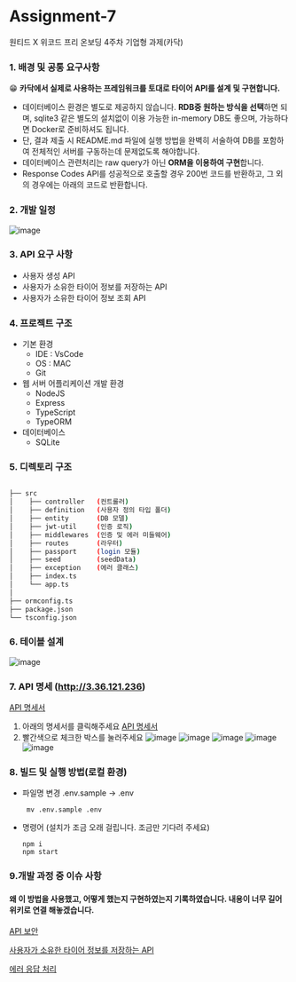 # Assignment-7
원티드 X 위코드 프리 온보딩 4주차 기업형 과제(카닥)
### 1. 배경 및 공통 요구사항

😁 **카닥에서 실제로 사용하는 프레임워크를 토대로 타이어 API를 설계 및 구현합니다.**
- 데이터베이스 환경은 별도로 제공하지 않습니다.
 **RDB중 원하는 방식을 선택**하면 되며, sqlite3 같은 별도의 설치없이 이용 가능한 in-memory DB도 좋으며, 가능하다면 Docker로 준비하셔도 됩니다.
- 단, 결과 제출 시 README.md 파일에 실행 방법을 완벽히 서술하여 DB를 포함하여 전체적인 서버를 구동하는데 문제없도록 해야합니다.
- 데이터베이스 관련처리는 raw query가 아닌 **ORM을 이용하여 구현**합니다.
- Response Codes API를 성공적으로 호출할 경우 200번 코드를 반환하고, 그 외의 경우에는 아래의 코드로 반환합니다.
### 2. 개발 일정
![image](https://user-images.githubusercontent.com/48669085/143784428-8b0ecb51-7816-4e53-85a8-31fa218a7a05.png)
### 3. API 요구 사항
- 사용자 생성 API
- 사용자가 소유한 타이어 정보를 저장하는 API
- 사용자가 소유한 타이어 정보 조회 API

### 4. 프로젝트 구조
- 기본 환경
  - IDE : VsCode 
  - OS : MAC
  - Git
- 웹 서버 어플리케이션 개발 환경
  - NodeJS
  - Express
  - TypeScript
  - TypeORM
- 데이터베이스
  - SQLite 
### 5. 디렉토리 구조

```bash

├── src
│    ├── controller   (컨트롤러)
│    ├── definition   (사용자 정의 타입 폴더)
│    ├── entity       (DB 모델)
│    ├── jwt-util     (인증 로직)
│    ├── middlewares  (인증 및 에러 미들웨어)
│    ├── routes       (라우터)
│    ├── passport     (login 모듈)
│    ├── seed         (seedData)
│    ├── exception    (에러 클래스)
│    ├── index.ts 
│    └── app.ts
│
├── ormconfig.ts
├── package.json 
└── tsconfig.json 

``` 

### 6. 테이블 설계
![image](https://user-images.githubusercontent.com/48669085/143784301-7fdac721-f036-40de-a2fb-e834a82ee672.png)

### 7. API 명세 (http://3.36.121.236)
[API 명세서](https://documenter.getpostman.com/view/10344809/UVJckGYG#4a31a672-6c1c-4480-9db5-454de9d8e37d)
1. 아래의 명세서를 클릭해주세요
[API 명세서](https://documenter.getpostman.com/view/10344809/UVJckGYG#4a31a672-6c1c-4480-9db5-454de9d8e37d)
2. 빨간색으로 체크한 박스를 눌러주세요
![image](https://user-images.githubusercontent.com/48669085/143788413-276f08d3-23bd-4128-acae-544ede7649c2.png)
![image](https://user-images.githubusercontent.com/48669085/143788574-322bdf28-9b40-473d-ac8c-6c3e68c5d1c4.png)
![image](https://user-images.githubusercontent.com/48669085/143788484-edd0a0e6-d771-4c82-853f-8be693d71ce9.png)
![image](https://user-images.githubusercontent.com/48669085/143788547-8e91fb6a-4fa6-4a6d-9fed-854929c995a3.png)
![image](https://user-images.githubusercontent.com/48669085/143788550-42607d12-6a5f-4cde-befe-5bff9b341c29.png)



### 8.  빌드 및 실행 방법(로컬 환경)
- 파일명 변경 .env.sample ->  .env 
   ```
    mv .env.sample .env
   ```

- 명령어  (설치가 조금 오래 걸립니다. 조금만 기다려 주세요)

   ```shell
   npm i
   npm start
   ```
   

### 9.개발 과정 중 이슈 사항
#### 왜 이 방법을 사용했고, 어떻게 했는지 구현하였는지 기록하였습니다. 내용이 너무 길어 위키로 연결 해놓겠습니다.
[API 보안](https://github.com/Wanted-Free-Pre-Onboarding-Course-10/Assignment-7-earthkingman-/wiki/API-%EB%B3%B4%EC%95%88)

[사용자가 소유한 타이어 정보를 저장하는 API](https://github.com/Wanted-Free-Pre-Onboarding-Course-10/Assignment-7-earthkingman-/wiki/%EC%82%AC%EC%9A%A9%EC%9E%90%EA%B0%80-%EC%86%8C%EC%9C%A0%ED%95%9C-%ED%83%80%EC%9D%B4%EC%96%B4-%EC%A0%95%EB%B3%B4%EB%A5%BC-%EC%A0%80%EC%9E%A5%ED%95%98%EB%8A%94-API)

[에러 응답 처리](https://github.com/Wanted-Free-Pre-Onboarding-Course-10/Assignment-7-earthkingman-/wiki/ErrorClass)

